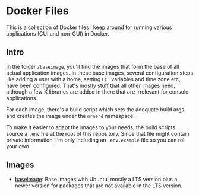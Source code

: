 # Docker Files

This is a collection of Docker files I keep around for running various applications (GUI and non-GUI) in Docker.

## Intro
In the folder `/baseimage`, you'll find the images that form the base of all actual application images. In these
base images, several configuration steps like adding a user with a home, setting `LC_` variables and time zone etc,
have been configured. That's mostly stuff that all other images need, although a few X libraries are added in there that are
irrelevant for console applications.

For each image, there's a build script which sets the adequate build args and creates the image under the `mrnerd`
namespace.

To make it easier to adapt the images to your needs, the build scripts source a `.env` file at the root of this
repository. Since that file might contain private information, I'm only including an `.env.example` file so
you can roll your own.

## Images

* [baseimage](baseimage): Base images with Ubuntu, mostly a LTS version plus a newer version for packages that are not
  available in the LTS version.
